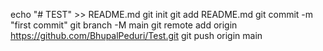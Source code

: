 echo "# TEST" >> README.md
git init
git add README.md
git commit -m "first commit"
git branch -M main
git remote add origin https://github.com/BhupalPeduri/Test.git
git push origin main 
